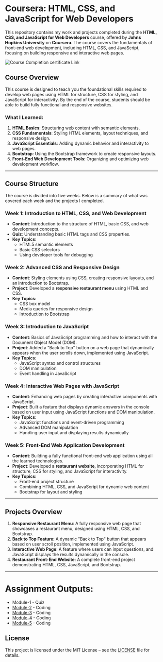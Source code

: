 # Coursera: HTML, CSS, and JavaScript for Web Developers

This repository contains my work and projects completed during the **HTML, CSS, and JavaScript for Web Developers** course, offered by **Johns Hopkins University** on **Coursera**. The course covers the fundamentals of front-end web development, including HTML, CSS, and JavaScript, focusing on building responsive and interactive web pages.

![Course Completion certificate Link](https://github.com/s-naveenkumar-001/s-naveenkumar-001.github.io/blob/main/Coursera-HTML-CSS-and-JavaScript-for-Web-Developers/Web_developers_Certificate.jpg)

## Course Overview

This course is designed to teach you the foundational skills required to develop web pages using HTML for structure, CSS for styling, and JavaScript for interactivity. By the end of the course, students should be able to build fully functional and responsive websites.

### What I Learned:

1. **HTML Basics**: Structuring web content with semantic elements.
2. **CSS Fundamentals**: Styling HTML elements, layout techniques, and responsive design.
3. **JavaScript Essentials**: Adding dynamic behavior and interactivity to web pages.
4. **Bootstrap**: Using the Bootstrap framework to create responsive layouts.
5. **Front-End Web Development Tools**: Organizing and optimizing web development workflow.

---

## Course Structure

The course is divided into five weeks. Below is a summary of what was covered each week and the projects I completed.

### Week 1: Introduction to HTML, CSS, and Web Development

- **Content**: Introduction to the structure of HTML, basic CSS, and web development concepts.
- **Quiz**: Understanding basic HTML tags and CSS properties.
- **Key Topics**:
  - HTML5 semantic elements
  - Basic CSS selectors
  - Using developer tools for debugging

### Week 2: Advanced CSS and Responsive Design

- **Content**: Styling elements using CSS, creating responsive layouts, and an introduction to Bootstrap.
- **Project**: Developed a **responsive restaurant menu** using HTML and CSS. 
- **Key Topics**:
  - CSS box model
  - Media queries for responsive design
  - Introduction to Bootstrap

### Week 3: Introduction to JavaScript

- **Content**: Basics of JavaScript programming and how to interact with the Document Object Model (DOM).
- **Project**: Added a "Back to Top" button on a web page that dynamically appears when the user scrolls down, implemented using JavaScript.
- **Key Topics**:
  - JavaScript syntax and control structures
  - DOM manipulation
  - Event handling in JavaScript

### Week 4: Interactive Web Pages with JavaScript

- **Content**: Enhancing web pages by creating interactive components with JavaScript.
- **Project**: Built a feature that displays dynamic answers in the console based on user input using JavaScript functions and DOM manipulation.
- **Key Topics**:
  - JavaScript functions and event-driven programming
  - Advanced DOM manipulation
  - Handling user input and displaying results dynamically

### Week 5: Front-End Web Application Development

- **Content**: Building a fully functional front-end web application using all the learned technologies.
- **Project**: Developed a **restaurant website**, incorporating HTML for structure, CSS for styling, and JavaScript for interactivity.
- **Key Topics**:
  - Front-end project structure
  - Combining HTML, CSS, and JavaScript for dynamic web content
  - Bootstrap for layout and styling

---

## Projects Overview

1. **Responsive Restaurant Menu**: A fully responsive web page that showcases a restaurant menu, designed using HTML, CSS, and Bootstrap.
2. **Back to Top Feature**: A dynamic "Back to Top" button that appears based on user scroll position, implemented using JavaScript.
3. **Interactive Web Page**: A feature where users can input questions, and JavaScript displays the results dynamically in the console.
4. **Restaurant Front-End Website**: A complete front-end project demonstrating HTML, CSS, JavaScript, and Bootstrap.

---

# Assignment Outputs:

* Module-1 - Quiz 
* [Module-2](https://s-naveenkumar-001.github.io/Coursera-HTML-CSS-and-JavaScript-for-Web-Developers/Assignments/module-2/index.html) - Coding
* [Module-3](https://s-naveenkumar-001.github.io/Coursera-HTML-CSS-and-JavaScript-for-Web-Developers/Assignments/module-3/index.html) - Coding
* [Module-4](https://s-naveenkumar-001.github.io/Coursera-HTML-CSS-and-JavaScript-for-Web-Developers/Assignments/module-4/index.html) - Coding
* [Module-5](https://s-naveenkumar-001.github.io/Coursera-HTML-CSS-and-JavaScript-for-Web-Developers/Assignments/module-5/index.html) - Coding

## License
This project is licensed under the MIT License – see the [LICENSE](LICENSE) file for details.
